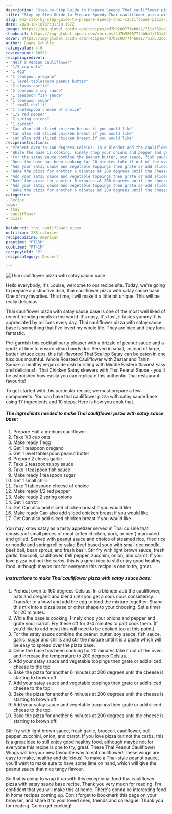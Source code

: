 ```yaml
---
description: "Step-by-Step Guide to Prepare Speedy Thai cauliflower pizza with satay sauce base"
title: "Step-by-Step Guide to Prepare Speedy Thai cauliflower pizza with satay sauce base"
slug: 932-step-by-step-guide-to-prepare-speedy-thai-cauliflower-pizza-with-satay-sauce-base
date: 2020-10-18T07:31:19.167Z
image: https://img-global.cpcdn.com/recipes/4d7b920077f4b6e1/751x532cq70/thai-cauliflower-pizza-with-satay-sauce-base-recipe-main-photo.jpg
thumbnail: https://img-global.cpcdn.com/recipes/4d7b920077f4b6e1/751x532cq70/thai-cauliflower-pizza-with-satay-sauce-base-recipe-main-photo.jpg
cover: https://img-global.cpcdn.com/recipes/4d7b920077f4b6e1/751x532cq70/thai-cauliflower-pizza-with-satay-sauce-base-recipe-main-photo.jpg
author: Duane Schultz
ratingvalue: 4.6
reviewcount: 38982
recipeingredient:
- "Half a medium cauliflower"
- "1/3 cup oats"
- "1 egg"
- "1 teaspoon oregano"
- "1 level tablespoon peanut butter"
- "2 cloves garlic"
- "2 teaspoons soy sauce"
- "1 teaspoon fish sauce"
- "1 teaspoon sugar"
- "1 small chilli"
- "1 tablespoon cheese of choice"
- "1/2 red pepper"
- "2 spring onions"
- "1 carrot"
- "Can also add sliced chicken breast if you would like"
- "Can also add sliced chicken breast if you would like"
- "Can also add sliced chicken breast if you would like"
recipeinstructions:
- "Preheat oven to 160 degrees Celsius. In a blender add the cauliflower, oats and oregano and blend until you get a cous cous consistency. Transfer to a bowl and add the egg to bind the mixture together. Shape this mix into a pizza base or other shape to your choosing. Set a timer for 20 minutes."
- "While the base is cooking. Finely chop your onions and pepper and grate your carrot. Fry these off for 3-4 minutes to part cook them. (If you&#39;d like to add meat this will need to be cooked too at this point.)"
- "For the satay sauce combine the peanut butter, soy sauce, fish sauce, garlic, sugar and chillis and stir the mixture until it is a paste which will be easy to spread over the pizza base."
- "Once the base has been cooking for 20 minutes take it out of the oven and increase the temperature to 200 degrees Celsius."
- "Add your satay sauce and vegetable toppings then grate or add sliced cheese to the top."
- "Bake the pizza for another 6 minutes at 200 degrees until the cheese is starting to brown off."
- "Add your satay sauce and vegetable toppings then grate or add sliced cheese to the top."
- "Bake the pizza for another 6 minutes at 200 degrees until the cheese is starting to brown off."
- "Add your satay sauce and vegetable toppings then grate or add sliced cheese to the top."
- "Bake the pizza for another 6 minutes at 200 degrees until the cheese is starting to brown off."
categories:
- Recipe
tags:
- thai
- cauliflower
- pizza

katakunci: thai cauliflower pizza 
nutrition: 288 calories
recipecuisine: American
preptime: "PT15M"
cooktime: "PT41M"
recipeyield: "2"
recipecategory: Dessert

---
```



![Thai cauliflower pizza with satay sauce base](https://img-global.cpcdn.com/recipes/4d7b920077f4b6e1/751x532cq70/thai-cauliflower-pizza-with-satay-sauce-base-recipe-main-photo.jpg)

Hello everybody, it's Louise, welcome to our recipe site. Today, we're going to prepare a distinctive dish, thai cauliflower pizza with satay sauce base. One of my favorites. This time, I will make it a little bit unique. This will be really delicious.

Thai cauliflower pizza with satay sauce base is one of the most well liked of recent trending meals in the world. It's easy, it's fast, it tastes yummy. It is appreciated by millions every day. Thai cauliflower pizza with satay sauce base is something that I've loved my whole life. They are nice and they look fantastic.

Pre-garnish this cocktail party pleaser with a drizzle of peanut sauce and a spritz of lime to ensure clean hands dur. Served in small, instead of large, butter lettuce cups, this full-flavored Thai Scallop Satay can be eaten in one luscious mouthful. Whole Roasted Cauliflower with Zaatar and Tahini Sauce- a healthy vegan side dish bursting with Middle Eastern flavors! Easy and delicious! · Thai Chicken Satay skewers with Thai Peanut Sauce - you&#39;ll be astonished how easily you can replicate this authentic Thai restaurant favourite!


To get started with this particular recipe, we must prepare a few components. You can have thai cauliflower pizza with satay sauce base using 17 ingredients and 10 steps. Here is how you cook that.

<!--inarticleads1-->

##### The ingredients needed to make Thai cauliflower pizza with satay sauce base:

1. Prepare Half a medium cauliflower
1. Take 1/3 cup oats
1. Make ready 1 egg
1. Get 1 teaspoon oregano
1. Get 1 level tablespoon peanut butter
1. Prepare 2 cloves garlic
1. Take 2 teaspoons soy sauce
1. Take 1 teaspoon fish sauce
1. Make ready 1 teaspoon sugar
1. Get 1 small chilli
1. Take 1 tablespoon cheese of choice
1. Make ready 1/2 red pepper
1. Make ready 2 spring onions
1. Get 1 carrot
1. Get Can also add sliced chicken breast if you would like
1. Make ready Can also add sliced chicken breast if you would like
1. Get Can also add sliced chicken breast if you would like


You may know satay as a tasty appetizer served in Thai cuisine that consists of small pieces of meat (often chicken, pork, or beef) marinated and grilled. Served with peanut sauce and choice of steamed rice, fried rice or noodle and spring roll or salad Beef based soup with small rice noodle, beef ball, bean sprout, and fresh basil. Stir fry with light brown sauce, fresh garlic, broccoli, cauliflower, bell pepper, zucchini, onion, and carrot. If you love pizza but not the carbs, this is a great idea to still enjoy good healthy food, although maybe not for everyone this recipe is one to try, great. 

<!--inarticleads2-->

##### Instructions to make Thai cauliflower pizza with satay sauce base:

1. Preheat oven to 160 degrees Celsius. In a blender add the cauliflower, oats and oregano and blend until you get a cous cous consistency. Transfer to a bowl and add the egg to bind the mixture together. Shape this mix into a pizza base or other shape to your choosing. Set a timer for 20 minutes.
1. While the base is cooking. Finely chop your onions and pepper and grate your carrot. Fry these off for 3-4 minutes to part cook them. (If you&#39;d like to add meat this will need to be cooked too at this point.)
1. For the satay sauce combine the peanut butter, soy sauce, fish sauce, garlic, sugar and chillis and stir the mixture until it is a paste which will be easy to spread over the pizza base.
1. Once the base has been cooking for 20 minutes take it out of the oven and increase the temperature to 200 degrees Celsius.
1. Add your satay sauce and vegetable toppings then grate or add sliced cheese to the top.
1. Bake the pizza for another 6 minutes at 200 degrees until the cheese is starting to brown off.
1. Add your satay sauce and vegetable toppings then grate or add sliced cheese to the top.
1. Bake the pizza for another 6 minutes at 200 degrees until the cheese is starting to brown off.
1. Add your satay sauce and vegetable toppings then grate or add sliced cheese to the top.
1. Bake the pizza for another 6 minutes at 200 degrees until the cheese is starting to brown off.


Stir fry with light brown sauce, fresh garlic, broccoli, cauliflower, bell pepper, zucchini, onion, and carrot. If you love pizza but not the carbs, this is a great idea to still enjoy good healthy food, although maybe not for everyone this recipe is one to try, great. These Thai Peanut Cauliflower Wings will be your new favourite way to eat cauliflower! These wings are easy to make, healthy and delicious! To make a Thai-style peanut sauce, you&#39;ll want to make sure to have some lime on hand, which will give the peanut sauce that nice tangy flavour. 

So that is going to wrap it up with this exceptional food thai cauliflower pizza with satay sauce base recipe. Thank you very much for reading. I'm confident that you will make this at home. There's gonna be interesting food in home recipes coming up. Don't forget to bookmark this page on your browser, and share it to your loved ones, friends and colleague. Thank you for reading. Go on get cooking!
